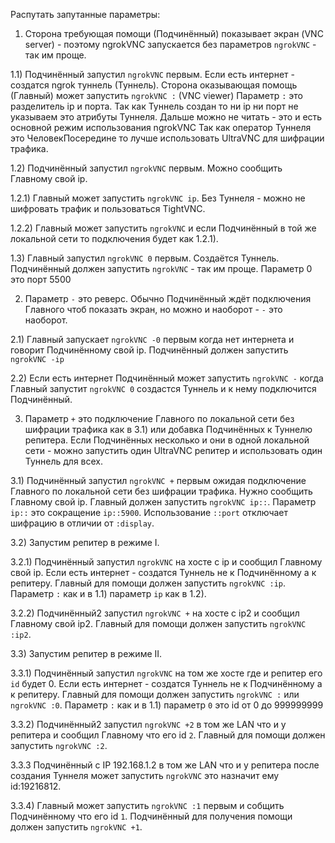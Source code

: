 Распутать запутанные параметры:

1) Cторона требующая помощи (Подчинённый) показывает экран (VNC server) - поэтому ngrokVNC запускается без параметров `ngrokVNC` - так им проще.

1.1) Подчинённый запустил `ngrokVNC` первым. Если есть интернет - создатся ngrok туннель (Туннель).
     Сторона оказывающая помощь (Главный) может запустить `ngrokVNC :` (VNC viewer)
     Параметр `:` это разделитель ip и порта. Так как Туннель создан то ни ip ни порт не указываем это атрибуты Туннеля.
     Дальше можно не читать - это и есть основной режим использования ngrokVNC
     Так как оператор Туннеля это ЧеловекПосередине то лучше использовать UltraVNC для шифрации трафика.

1.2) Подчинённый запустил `ngrokVNC` первым. Можно сообщить Главному свой ip.

1.2.1) Главный может запустить `ngrokVNC ip`.
       Без Туннеля - можно не шифровать трафик и пользоваться TightVNC.

1.2.2) Главный может запустить `ngrokVNC` и если Подчинённый в той же локальной сети то подключения будет как 1.2.1).
    
1.3) Главный запустил `ngrokVNC 0` первым. Создаётся Туннель. Подчинённый должен запустить `ngrokVNC` - так им проще.
     Параметр 0 это порт 5500
 
2) Параметр `-` это реверс. Обычно Подчинённый ждёт подключения Главного чтоб показать экран, но можно и наоборот - `-` это наоборот.

2.1) Главный запускает `ngrokVNC -0` первым когда нет интернета и говорит Подчинённому свой ip. Подчинённый должен запустить `ngrokVNC -ip`

2.2) Если есть интернет Подчинённый может запустить `ngrokVNC -` когда Главный запустит `ngrokVNC 0` создастся Туннель и к нему подключится Подчинённый.

3) Параметр `+` это подключение Главного по локальной сети без шифрации трафика как в 3.1) или добавка Подчинённых к Туннелю репитера.
   Если Подчинённых несколько и они в одной локальной сети - можно запустить один UltraVNC репитер и использовать один Туннель для всех.

3.1) Подчинённый запустил `ngrokVNC +` первым ожидая подключение Главного по локальной сети без шифрации трафика. Нужно сообщить Главному свой ip.
     Главный должен запустить `ngrokVNC ip::`. Параметр `ip::` это сокращение  `ip::5900`.
     Использование `::port` отключает шифрацию в отличии от `:display`. 

3.2) Запустим репитер в режиме I.

3.2.1) Подчинённый запустил `ngrokVNC` на хосте с ip и сообщил Главному свой ip.
       Если есть интернет - создатся Туннель не к Подчинённому а к репитеру.
       Главный для помощи должен запустить `ngrokVNC :ip`.
       Параметр `:` как и в 1.1)  параметр `ip` как в 1.2).

3.2.2) Подчинённый2 запустил `ngrokVNC +` на хосте с ip2 и сообщил Главному свой ip2.
       Главный для помощи должен запустить `ngrokVNC :ip2`.

3.3) Запустим репитер в режиме II. 

3.3.1) Подчинённый запустил `ngrokVNC` на том же хосте где и репитер его `id` будет 0.
       Если есть интернет - создатся Туннель не к Подчинённому а к репитеру.
       Главный для помощи должен запустить `ngrokVNC :` или `ngrokVNC :0`.
       Параметр `:` как и в 1.1) параметр `0` это id от 0 до 999999999

3.3.2) Подчинённый2 запустил `ngrokVNC +2` в том же LAN что и у репитера и сообщил Главному что его id `2`.
       Главный для помощи должен запустить `ngrokVNC :2`.

3.3.3 Подчинённый c IP 192.168.1.2 в том же LAN что и у репитера  после создания Туннеля может запустить `ngrokVNC` это назначит ему id:19216812.

3.3.4) Главный может запустить `ngrokVNC :1` первым и собщить Подчинённому что его id `1`.
       Подчинённый для получения помощи должен запустить `ngrokVNC +1`.
